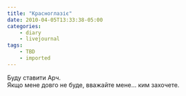 ```yaml
---
title: "Красноглазіє"
date: 2010-04-05T13:33:38-05:00
categories:
    - diary
    - livejournal
tags:
    - TBD
    - imported
---
```


Буду ставити Арч.  
Якщо мене довго не буде, вважайте мене... ким захочете.